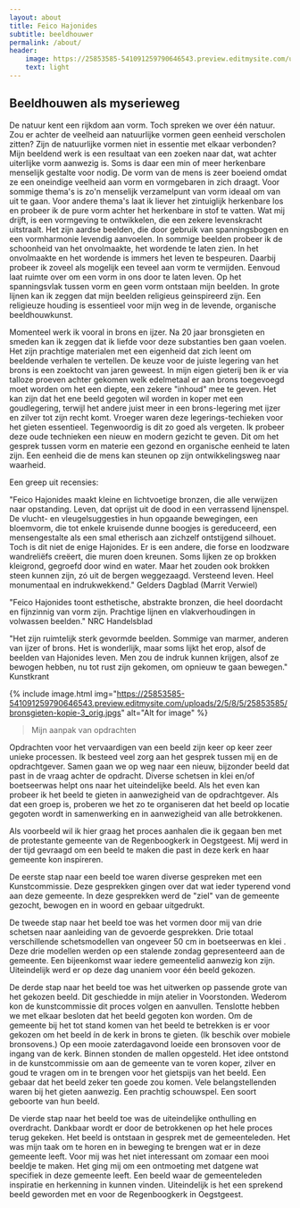 ```yaml
---
layout: about
title: Feico Hajonides
subtitle: beeldhouwer
permalink: /about/
header:
    image: https://25853585-541091259790646543.preview.editmysite.com/uploads/2/5/8/5/25853585/visie_orig.jpg
    text: light
---
```


## Beeldhouwen als myserieweg

De natuur kent een rijkdom aan vorm. Toch spreken we over één natuur. Zou er achter de veelheid aan natuurlijke vormen geen eenheid verscholen zitten? Zijn de natuurlijke vormen niet in essentie met elkaar verbonden? Mijn beeldend werk is een resultaat van een zoeken naar dat, wat achter uiterlijke vorm aanwezig is. Soms is daar een min of meer herkenbare menselijk gestalte voor nodig. De vorm van de mens is zeer boeiend omdat ze een oneindige veelheid aan vorm en vormgebaren in zich draagt. Voor sommige thema's is zo'n menselijk verzamelpunt van vorm ideaal om van uit te gaan. Voor andere thema's laat ik liever het zintuiglijk herkenbare los en probeer ik de pure vorm achter het herkenbare in stof te vatten.
Wat mij drijft, is een vormgeving te ontwikkelen, die een zekere levenskracht uitstraalt. Het zijn aardse beelden, die door gebruik van spanningsbogen en een vormharmonie levendig aanvoelen. In sommige beelden probeer ik de schoonheid van het onvolmaakte, het wordende te laten zien. In het onvolmaakte en het wordende is immers het leven te bespeuren. Daarbij probeer ik zoveel als mogelijk een teveel aan vorm te vermijden. Eenvoud laat ruimte over om een vorm in ons door te laten leven. Op het spanningsvlak tussen vorm en geen vorm ontstaan mijn beelden.
In grote lijnen kan ik zeggen dat mijn beelden religieus geinspireerd zijn. Een religieuze houding is essentieel voor mijn weg in de levende, organische beeldhouwkunst.

Momenteel werk ik vooral in brons en ijzer. Na 20 jaar bronsgieten en smeden kan ik zeggen dat ik liefde voor deze substanties ben gaan voelen. Het zijn prachtige materialen met een eigenheid dat zich leent om beeldende verhalen te vertellen. De keuze voor de juiste legering van het brons is een zoektocht van jaren geweest. In mijn eigen gieterij ben ik er via talloze proeven achter gekomen welk edelmetaal er aan brons toegevoegd moet worden om het een diepte, een zekere "inhoud" mee te geven. Het kan zijn dat het ene beeld gegoten wil worden in koper met een goudlegering, terwijl het andere juist meer in een brons-legering met ijzer en zilver tot zijn recht komt. Vroeger waren deze legerings-techieken voor het gieten essentieel. Tegenwoordig is dit zo goed als vergeten. Ik probeer deze oude technieken een nieuw en modern gezicht te geven. Dit om het gesprek tussen vorm en materie een gezond en organische eenheid te laten zijn. Een eenheid die de mens kan steunen op zijn ontwikkelingsweg naar waarheid.

Een greep uit recensies:

"Feico Hajonides maakt kleine en lichtvoetige bronzen, die alle verwijzen naar opstanding. Leven, dat oprijst uit de dood in een verrassend lijnenspel.
De vlucht- en vleugelsuggesties in hun opgaande bewegingen, een bloemvorm, die tot enkele kruisende dunne boogjes is gereduceerd, een mensengestalte als een smal etherisch aan zichzelf ontstijgend silhouet.
Toch is dit niet de enige Hajonides. Er is een andere, die forse en loodzware wandreliëfs creëert, die muren doen kreunen. Soms lijken ze op brokken kleigrond, gegroefd door wind en water. Maar het zouden ook brokken steen kunnen zijn, zó uit de bergen weggezaagd. Versteend leven. Heel monumentaal en indrukwekkend."
Gelders Dagblad (Marrit Verwiel)

"Feico Hajonides toont esthetische, abstrakte bronzen, die heel doordacht en fijnzinnig van vorm zijn. Prachtige lijnen en vlakverhoudingen in volwassen beelden."
NRC Handelsblad

"Het zijn ruimtelijk sterk gevormde beelden. Sommige van marmer, anderen van ijzer of brons. Het is wonderlijk, maar soms lijkt het erop, alsof de beelden van Hajonides leven. Men zou de indruk kunnen krijgen, alsof ze bewogen hebben, nu tot rust zijn gekomen, om opnieuw te gaan bewegen."
Kunstkrant



{% include image.html img="https://25853585-541091259790646543.preview.editmysite.com/uploads/2/5/8/5/25853585/bronsgieten-kopie-3_orig.jpgs" alt="Alt for image" %}

> Mijn aanpak van opdrachten

Opdrachten voor het vervaardigen van een beeld zijn keer op keer zeer unieke processen. Ik besteed veel zorg aan het gesprek tussen mij en de opdrachtgever. Samen gaan we op weg naar een nieuw, bijzonder beeld dat past in de vraag achter de opdracht. Diverse schetsen in klei en/of boetseerwas helpt ons naar het uiteindelijke beeld. Als het even kan probeer ik het beeld te gieten in aanwezigheid van de opdrachtgever. Als dat een groep is, proberen we het zo te organiseren dat het beeld op locatie gegoten wordt in samenwerking en in aanwezigheid van alle betrokkenen.

Als voorbeeld wil ik hier graag het proces aanhalen die ik gegaan ben met de protestante gemeente van de Regenboogkerk in Oegstgeest. Mij werd in der tijd gevraagd om een beeld te maken die past in deze kerk en haar gemeente kon inspireren.

De eerste stap naar een beeld toe waren diverse gespreken met een Kunstcommissie. Deze gesprekken gingen over dat wat ieder typerend vond aan deze gemeente. In deze gesprekken werd de "ziel" van de gemeente gezocht, bewogen en in woord en gebaar uitgedrukt.

De tweede stap naar het beeld toe was het vormen door mij van drie schetsen naar aanleiding van de gevoerde gesprekken. Drie totaal verschillende schetsmodellen van ongeveer 50 cm in boetseerwas en klei . Deze drie modellen werden op een stalende zondag gepresenteerd aan de gemeente. Een bijeenkomst waar iedere gemeentelid aanwezig kon zijn. Uiteindelijk werd er op deze dag unaniem voor één beeld gekozen.

De derde stap naar het beeld toe was het uitwerken op passende grote van het gekozen beeld. Dit geschiedde in mijn atelier in Voorstonden. Wederom kon de kunstcommissie dit proces volgen en aanvullen. Tenslotte hebben we met elkaar besloten dat het beeld gegoten kon worden. Om de gemeente bij het tot stand komen van het beeld te betrekken is er voor
gekozen om het beeld ín de kerk in brons te gieten. (Ik beschik over mobiele bronsovens.) Op een mooie zaterdagavond loeide een bronsoven voor de ingang van de kerk. Binnen stonden de mallen opgesteld. Het idee ontstond in de kunstcommissie om aan de gemeente van te voren koper, zilver en goud te vragen om in te brengen voor het gietspijs van het beeld. Een gebaar dat het beeld zeker ten goede zou komen. Vele belangstellenden waren bij het gieten aanwezig. Een prachtig schouwspel. Een soort geboorte van hun beeld.

De vierde stap naar het beeld toe was de uiteindelijke onthulling en overdracht. Dankbaar wordt er door de betrokkenen op het hele proces terug gekeken. Het beeld is ontstaan in gesprek met de gemeenteleden. Het was mijn taak om te horen en in beweging te brengen wat er in deze gemeente leeft. Voor mij was het niet interessant om zomaar een mooi beeldje te maken. Het ging mij om een ontmoeting met datgene wat specifiek in deze gemeente leeft. Een beeld waar de gemeenteleden inspiratie en herkenning in kunnen vinden. Uiteindelijk is het een sprekend beeld geworden met en voor de Regenboogkerk in Oegstgeest.
